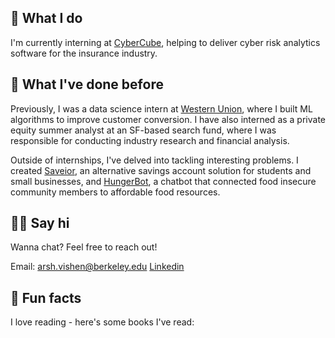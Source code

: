 ---
---

## 🤷 What I do

I'm currently interning at [CyberCube](https://cybcube.com/), helping to deliver cyber risk analytics software for the insurance industry. 

## 🦕 What I've done before

Previously, I was a data science intern at [Western Union](https://westernunion.com/), where I built ML algorithms to improve customer conversion. I have also interned as a private equity summer analyst at an SF-based search fund, where I was responsible for conducting industry research and financial analysis. 

Outside of internships, I've delved into tackling interesting problems. I created [Saveior](https://saveior.com/), an alternative savings account solution for students and small businesses, and [HungerBot](https://scet.berkeley.edu/uc-berkeley-app-locates-food-pantries/0), a chatbot that connected food insecure community members to affordable food resources.




## 👋🏻 Say hi

Wanna chat? Feel free to reach out!

Email: arsh.vishen@berkeley.edu
[Linkedin](https://www.linkedin.com/in/arshvishen)

## 📠 Fun facts

I love reading - here's some books I've read: 
